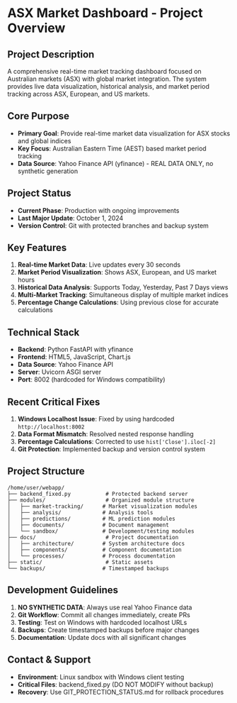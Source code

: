 # ASX Market Dashboard - Project Overview

## Project Description
A comprehensive real-time market tracking dashboard focused on Australian markets (ASX) with global market integration. The system provides live data visualization, historical analysis, and market period tracking across ASX, European, and US markets.

## Core Purpose
- **Primary Goal**: Provide real-time market data visualization for ASX stocks and global indices
- **Key Focus**: Australian Eastern Time (AEST) based market period tracking
- **Data Source**: Yahoo Finance API (yfinance) - REAL DATA ONLY, no synthetic generation

## Project Status
- **Current Phase**: Production with ongoing improvements
- **Last Major Update**: October 1, 2024
- **Version Control**: Git with protected branches and backup system

## Key Features
1. **Real-time Market Data**: Live updates every 30 seconds
2. **Market Period Visualization**: Shows ASX, European, and US market hours
3. **Historical Data Analysis**: Supports Today, Yesterday, Past 7 Days views
4. **Multi-Market Tracking**: Simultaneous display of multiple market indices
5. **Percentage Change Calculations**: Using previous close for accurate calculations

## Technical Stack
- **Backend**: Python FastAPI with yfinance
- **Frontend**: HTML5, JavaScript, Chart.js
- **Data Source**: Yahoo Finance API
- **Server**: Uvicorn ASGI server
- **Port**: 8002 (hardcoded for Windows compatibility)

## Recent Critical Fixes
1. **Windows Localhost Issue**: Fixed by using hardcoded `http://localhost:8002`
2. **Data Format Mismatch**: Resolved nested response handling
3. **Percentage Calculations**: Corrected to use `hist['Close'].iloc[-2]`
4. **Git Protection**: Implemented backup and version control system

## Project Structure
```
/home/user/webapp/
├── backend_fixed.py           # Protected backend server
├── modules/                   # Organized module structure
│   ├── market-tracking/      # Market visualization modules
│   ├── analysis/             # Analysis tools
│   ├── predictions/          # ML prediction modules
│   ├── documents/            # Document management
│   └── sandbox/              # Development/testing modules
├── docs/                      # Project documentation
│   ├── architecture/         # System architecture docs
│   ├── components/           # Component documentation
│   └── processes/            # Process documentation
├── static/                    # Static assets
└── backups/                  # Timestamped backups
```

## Development Guidelines
1. **NO SYNTHETIC DATA**: Always use real Yahoo Finance data
2. **Git Workflow**: Commit all changes immediately, create PRs
3. **Testing**: Test on Windows with hardcoded localhost URLs
4. **Backups**: Create timestamped backups before major changes
5. **Documentation**: Update docs with all significant changes

## Contact & Support
- **Environment**: Linux sandbox with Windows client testing
- **Critical Files**: backend_fixed.py (DO NOT MODIFY without backup)
- **Recovery**: Use GIT_PROTECTION_STATUS.md for rollback procedures